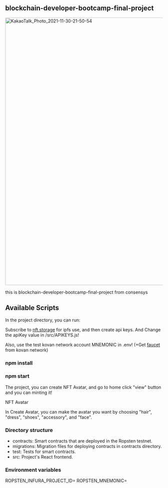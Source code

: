 ## blockchain-developer-bootcamp-final-project
<img width="856" alt="KakaoTalk_Photo_2021-11-30-21-50-54" src="https://user-images.githubusercontent.com/63235104/144056676-52dbd643-7000-4561-b3e9-c388c33f21d4.png">


this is blockchain-developer-bootcamp-final-project from consensys

## Available Scripts

In the project directory, you can run:

Subscribe to [nft.storage](https://nft.storage/) for ipfs use, and then create api keys.
And
Change the apiKey value in /src/APIKEYS.js!

Also, use the test kovan network account MNEMONIC in .env!
(+Get [faucet](https://faucets.chain.link/) from kovan network)

### npm install

### npm start

The project, you can create NFT Avatar, and go to home
click "view" button and you can minting it!

NFT Avatar

In Create Avatar, you can make the avatar you want by choosing "hair", "dress", "shoes", "accessory", and "face".

### Directory structure


* contracts: Smart contracts that are deployed in the Ropsten testnet.
* migrations: Migration files for deploying contracts in contracts directory.
* test: Tests for smart contracts.
* src: Project's React frontend.

### Environment variables
ROPSTEN_INFURA_PROJECT_ID=
ROPSTEN_MNEMONIC=
